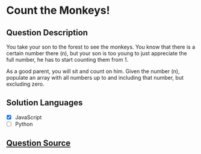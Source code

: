 # Count the Monkeys!

## Question Description

You take your son to the forest to see the monkeys. You know that there is a certain number there (n), but your son is too young to just appreciate the full number, he has to start counting them from 1.

As a good parent, you will sit and count on him. Given the number (n), populate an array with all numbers up to and including that number, but excluding zero.

## Solution Languages

- [x] JavaScript
- [ ] Python

## [Question Source](https://www.codewars.com/kata/56f69d9f9400f508fb000ba7)
